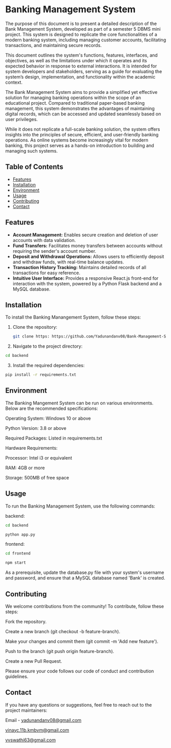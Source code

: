 
# Banking Management System

The purpose of this document is to present a detailed description of the Bank Management System, developed as part of a semester 5 DBMS mini project. This system is designed to replicate the core functionalities of a modern banking system, including managing customer accounts, facilitating transactions, and maintaining secure records.

This document outlines the system's functions, features, interfaces, and objectives, as well as the limitations under which it operates and its expected behavior in response to external interactions. It is intended for system developers and stakeholders, serving as a guide for evaluating the system’s design, implementation, and functionality within the academic context.

The Bank Management System aims to provide a simplified yet effective solution for managing banking operations within the scope of an educational project. Compared to traditional paper-based banking management, this system demonstrates the advantages of maintaining digital records, which can be accessed and updated seamlessly based on user privileges.

While it does not replicate a full-scale banking solution, the system offers insights into the principles of secure, efficient, and user-friendly banking operations. As online systems become increasingly vital for modern banking, this project serves as a hands-on introduction to building and managing such systems.


## Table of Contents

- [Features](#features)
- [Installation](#installation)
- [Environment](#environment)
- [Usage](#usage)
- [Contributing](#contributing)
- [Contact](#contact)

## Features

- **Account Management:**  Enables secure creation and deletion of user accounts with data validation.
- **Fund Transfers:** Facilitates money transfers between accounts without requiring the sender's account number.
- **Deposit and Withdrawal Operations:** Allows users to efficiently deposit and withdraw funds, with real-time balance updates.
- **Transaction History Tracking:** Maintains detailed records of all transactions for easy reference.
- **Intuitive User Interface:** Provides a responsive React.js front-end for interaction with the system, powered by a Python Flask backend and a MySQL database.
  
## Installation

To install the Banking Manangement System, follow these steps:

1. Clone the repository:
   ```sh
   git clone https: https://github.com/Yadunandanv08/Bank-Management-System.git
   ```
2. Navigate to the project directory:
  ```sh
  cd backend
```
3. Install the required dependencies:
  ```sh
  pip install -r requirements.txt
```
 
 
## Environment
   The Banking Mangement System can be run on various environments. Below are the recommended specifications:

Operating System: Windows 10 or above

Python Version: 3.8 or above

Required Packages: Listed in requirements.txt

Hardware Requirements:

Processor: Intel i3 or equivalent

RAM: 4GB or more

Storage: 500MB of free space

## Usage
To run the Banking Management System, use the following commands:

backend:
```sh
cd backend
```
```sh
python app.py
```
frontend:
```sh
cd frontend
```
```sh
npm start
```
As a prerequisite, update the database.py file with your system's username and password, and ensure that a MySQL database named 'Bank' is created.

## Contributing
We welcome contributions from the community! To contribute, follow these steps:

Fork the repository.

Create a new branch (git checkout -b feature-branch).

Make your changes and commit them (git commit -m 'Add new feature').

Push to the branch (git push origin feature-branch).

Create a new Pull Request.

Please ensure your code follows our code of conduct and contribution guidelines.

## Contact
If you have any questions or suggestions, feel free to reach out to the project maintainers:

Email - yadunandanv08@gmail.com

vinayc.11b.kmbvm@gmail.com

vvswathi63@gmail.com
        

   
